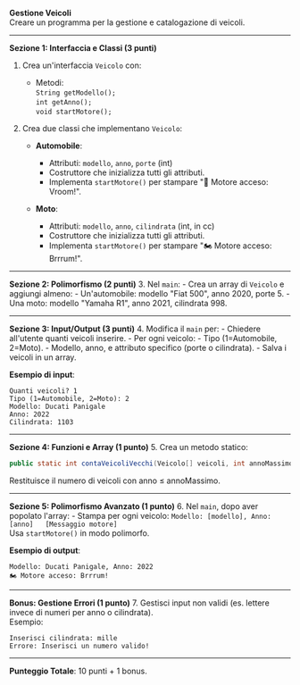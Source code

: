 **Gestione Veicoli**  
Creare un programma per la gestione e catalogazione di veicoli.

---

**Sezione 1: Interfaccia e Classi (3 punti)**
1. Crea un'interfaccia `Veicolo` con:
    - Metodi:  
      `String getModello();`  
      `int getAnno();`  
      `void startMotore();`

2. Crea due classi che implementano `Veicolo`:
    - **Automobile**:
        - Attributi: `modello`, `anno`, `porte` (int)
        - Costruttore che inizializza tutti gli attributi.
        - Implementa `startMotore()` per stampare "🚗 Motore acceso: Vroom!".

    - **Moto**:
        - Attributi: `modello`, `anno`, `cilindrata` (int, in cc)
        - Costruttore che inizializza tutti gli attributi.
        - Implementa `startMotore()` per stampare "🏍️ Motore acceso: Brrrum!".

---

**Sezione 2: Polimorfismo (2 punti)**
3. Nel `main`:
    - Crea un array di `Veicolo` e aggiungi almeno:
        - Un'automobile: modello "Fiat 500", anno 2020, porte 5.
        - Una moto: modello "Yamaha R1", anno 2021, cilindrata 998.

---

**Sezione 3: Input/Output (3 punti)**
4. Modifica il `main` per:
    - Chiedere all'utente quanti veicoli inserire.
    - Per ogni veicolo:
        - Tipo (1=Automobile, 2=Moto).
        - Modello, anno, e attributo specifico (porte o cilindrata).
    - Salva i veicoli in un array.

**Esempio di input**:
```
Quanti veicoli? 1  
Tipo (1=Automobile, 2=Moto): 2  
Modello: Ducati Panigale  
Anno: 2022  
Cilindrata: 1103  
```

---

**Sezione 4: Funzioni e Array (1 punto)**
5. Crea un metodo statico:
   ```java
   public static int contaVeicoliVecchi(Veicolo[] veicoli, int annoMassimo)  
   ```  
   Restituisce il numero di veicoli con anno ≤ annoMassimo.

---

**Sezione 5: Polimorfismo Avanzato (1 punto)**
6. Nel `main`, dopo aver popolato l'array:
    - Stampa per ogni veicolo:
      ```
      Modello: [modello], Anno: [anno]  
      [Messaggio motore]  
      ```  
   Usa `startMotore()` in modo polimorfo.

**Esempio di output**:
```
Modello: Ducati Panigale, Anno: 2022  
🏍️ Motore acceso: Brrrum!  
```

---

**Bonus: Gestione Errori (1 punto)**
7. Gestisci input non validi (es. lettere invece di numeri per anno o cilindrata).  
   Esempio:
   ```
   Inserisci cilindrata: mille  
   Errore: Inserisci un numero valido!  
   ```

---

**Punteggio Totale**: 10 punti + 1 bonus.